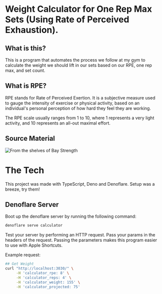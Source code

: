 # Weight Calculator for One Rep Max Sets (Using Rate of Perceived Exhaustion).

## What is this?

This is a program that automates the process we follow at my gym to calculate the weight we should lift in our sets based on our RPE, one rep max, and set count.

## What is RPE?

RPE stands for Rate of Perceived Exertion. It is a subjective measure used to gauge the intensity of exercise or physical activity, based on an individual's personal perception of how hard they feel they are working.

The RPE scale usually ranges from 1 to 10, where 1 represents a very light activity, and 10 represents an all-out maximal effort.

## Source Material

![From the shelves of Bay Strength](https://user-images.githubusercontent.com/316711/222936830-4f8e3b03-2abd-4873-bda4-5355fa054273.png "The Original Chart")

# The Tech

This project was made with TypeScript, Deno and Denoflare. Setup was a breeze, try them!

## Denoflare Server

Boot up the denoflare server by running the following command:

```sh
denoflare serve calculator
```

Test your server by performing an HTTP request. Pass your params in the headers of the request.
Passing the parameters makes this program easier to use with Apple Shortcuts.

Example request:

```sh
## Get Weight
curl "http://localhost:3030/" \
     -H 'calculator_rpe: 8' \
     -H 'calculator_reps: 4' \
     -H 'calculator_weight: 155' \
     -H 'calculator_projected: 75'
```

